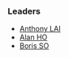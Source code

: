 ### Leaders

* [Anthony LAI](mailto:anthony.lai@owasp.org)
* [Alan HO](mailto:alan.ho@owasp.org)
* [Boris SO](mailto:boris.so@owasp.org)

